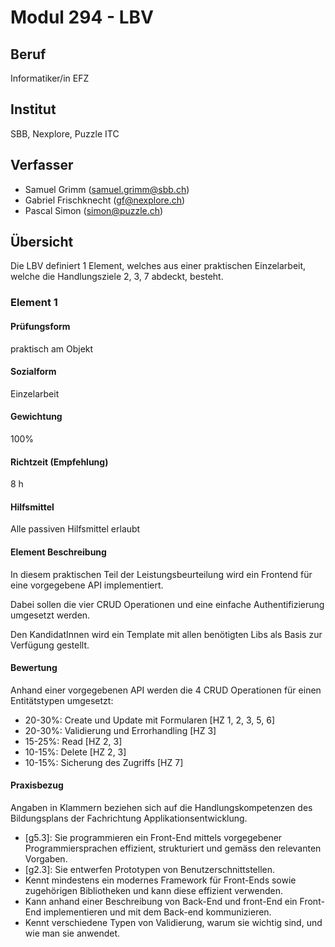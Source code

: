 # Modul 294 - LBV

## Beruf

Informatiker/in EFZ

## Institut

SBB, Nexplore, Puzzle ITC

## Verfasser

* Samuel Grimm (samuel.grimm@sbb.ch)
* Gabriel Frischknecht (gf@nexplore.ch)
* Pascal Simon (simon@puzzle.ch)

## Übersicht

Die LBV definiert 1 Element, welches aus einer praktischen Einzelarbeit, welche die Handlungsziele 2, 3, 7 abdeckt, besteht.

### Element 1

#### Prüfungsform

praktisch am Objekt

#### Sozialform

Einzelarbeit

#### Gewichtung

100%

#### Richtzeit (Empfehlung)

8 h

#### Hilfsmittel

Alle passiven Hilfsmittel erlaubt

#### Element Beschreibung

In diesem praktischen Teil der Leistungsbeurteilung wird ein Frontend für eine vorgegebene API implementiert.

Dabei sollen die vier CRUD Operationen und eine einfache Authentifizierung umgesetzt werden.

Den KandidatInnen wird ein Template mit allen benötigten Libs als Basis zur Verfügung gestellt.

#### Bewertung

Anhand einer vorgegebenen API werden die 4 CRUD Operationen für einen Entitätstypen umgesetzt:

* 20-30%: Create und Update mit Formularen [HZ 1, 2, 3, 5, 6]
* 20-30%: Validierung und Errorhandling [HZ 3]
* 15-25%: Read [HZ 2, 3]
* 10-15%: Delete [HZ 2, 3]
* 10-15%: Sicherung des Zugriffs [HZ 7]

#### Praxisbezug

Angaben in Klammern beziehen sich auf die Handlungskompetenzen des Bildungsplans der Fachrichtung Applikationsentwicklung.

* [g5.3]: Sie programmieren ein Front-End mittels vorgegebener Programmiersprachen effizient, strukturiert und gemäss den relevanten Vorgaben.
* [g2.3]: Sie entwerfen Prototypen von Benutzerschnittstellen.
* Kennt mindestens ein modernes Framework für Front-Ends sowie zugehörigen Bibliotheken und kann diese effizient verwenden.
* Kann anhand einer Beschreibung von Back-End und front-End ein Front-End implementieren und mit dem Back-end kommunizieren.
* Kennt verschiedene Typen von Validierung, warum sie wichtig sind, und wie man sie anwendet.
